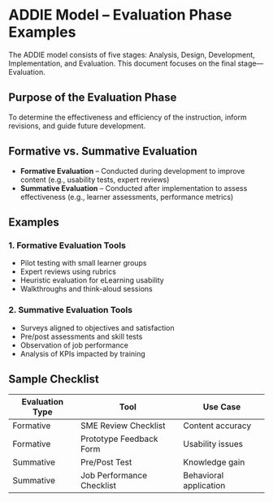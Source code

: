 
# ADDIE Model – Evaluation Phase Examples

The ADDIE model consists of five stages: Analysis, Design, Development, Implementation, and Evaluation. This document focuses on the final stage—Evaluation.

## Purpose of the Evaluation Phase

To determine the effectiveness and efficiency of the instruction, inform revisions, and guide future development.

## Formative vs. Summative Evaluation

- **Formative Evaluation** – Conducted during development to improve content (e.g., usability tests, expert reviews)
- **Summative Evaluation** – Conducted after implementation to assess effectiveness (e.g., learner assessments, performance metrics)

## Examples

### 1. Formative Evaluation Tools
- Pilot testing with small learner groups
- Expert reviews using rubrics
- Heuristic evaluation for eLearning usability
- Walkthroughs and think-aloud sessions

### 2. Summative Evaluation Tools
- Surveys aligned to objectives and satisfaction
- Pre/post assessments and skill tests
- Observation of job performance
- Analysis of KPIs impacted by training

## Sample Checklist

| Evaluation Type | Tool | Use Case |
|-----------------|------|----------|
| Formative | SME Review Checklist | Content accuracy |
| Formative | Prototype Feedback Form | Usability issues |
| Summative | Pre/Post Test | Knowledge gain |
| Summative | Job Performance Checklist | Behavioral application |
